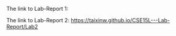 The link to Lab-Report 1: 

The link to Lab-Report 2: https://taixinw.github.io/CSE15L---Lab-Report/Lab2
